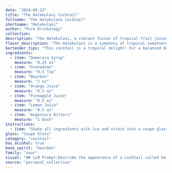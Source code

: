 ```yaml
---
date: "2024-09-23"
title: "The Halekulani Cocktail"
fullname: "The Halekulani Cocktail"
shortname: "Halekulani"
author: "Pure Drinkology"
collection:
description: "The Halekulani, a vibrant fusion of tropical fruit juices and warming bourbon, belongs to the **Sour family**, with its tart citrus base and sweet syrup components.  While its exact origin remains shrouded in mystery, it likely emerged from the vibrant cocktail culture of Hawaii, where its name, meaning House of the Ocean, reflects its refreshing island spirit. "
flavor_description: "The Halekulani is a symphony of tropical sweetness and bourbon warmth.  The Demerara syrup and grenadine provide a lush, fruity sweetness, while the bourbon adds a robust spice and depth.  The orange, pineapple, and lemon juices create a vibrant, tangy base, while the Angostura bitters add a subtle, herbal complexity.  It's a well-balanced cocktail that's both refreshing and sophisticated. "
bartender_tips: "This cocktail is a tropical delight! For a balanced Halekulani, shake well with ice to ensure proper dilution. Don't skimp on the fresh juices; they bring the vibrant flavors. Start with a small amount of grenadine for sweetness, adjust to taste. A touch of Angostura bitters adds complexity. Finally, garnish with a pineapple wedge and a maraschino cherry for a delightful presentation. "
ingredients:
  - item: "Demerara Syrup"
    measure: "0.25 oz"
  - item: "Grenadine"
    measure: "0.5 Tsp"
  - item: "Bourbon"
    measure: "2 oz"
  - item: "Orange Juice"
    measure: "0.5 oz"
  - item: "Pineapple Juice"
    measure: "0.5 oz"
  - item: "Lemon Juice"
    measure: "0.5 oz"
  - item: "Angostura Bitters"
    measure: "1 Dash"
instructions:
  - item: "Shake all ingredients with ice and strain into a coupe glass."
glass: "Coupe Glass"
category: "cocktail"
has_alcohol: true
base_spirit: "bourbon"
family: "sour"
visual: "## LLM Prompt:Describe the appearance of a cocktail called Halekulani, made with Demerara syrup, grenadine, bourbon, orange juice, pineapple juice, lemon juice, and Angostura bitters. **Focus on the following:*** **Color:** Is it bright and vibrant, or more subdued? Is it a single color, or does it have layers or gradients?* **Clarity:** Is it clear, cloudy, or layered?* **Texture:** Is it smooth and silky, or does it have any visible elements like fruit pulp or ice?* **Garnish:** What garnish is typically used, and how does it visually complement the drink? **Consider the following additional details:*** **Lighting:** Is the drink illuminated by natural or artificial light, and how does this impact its appearance?* **Glassware:** What type of glass is the cocktail served in, and how does this influence the visual presentation?**Remember:**  Use evocative language to create a vivid and immersive description that captures the essence of the Halekulani cocktail. "
source: "personal_collection"
---
```


